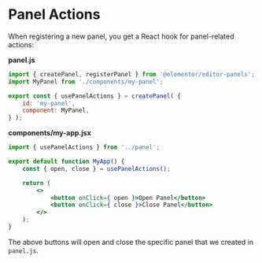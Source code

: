 # Panel Actions

<Badge type="tip" vertical="top" text="Elementor Core" /> <Badge type="warning" vertical="top" text="Intermediate" />

When registering a new panel, you get a React hook for panel-related actions:

**panel.js**

```js
import { createPanel, registerPanel } from '@elementor/editor-panels';
import MyPanel from './components/my-panel';

export const { usePanelActions } = createPanel( {
	id: 'my-panel',
	component: MyPanel,
} );
```

**components/my-app.jsx**

```jsx
import { usePanelActions } from '../panel';

export default function MyApp() {
    const { open, close } = usePanelActions();

    return (
        <>
            <button onClick={ open }>Open Panel</button>
            <button onClick={ close }>Close Panel</button>
        </>
    );
}
```

The above buttons will open and close the specific panel that we created in `panel.js`.
